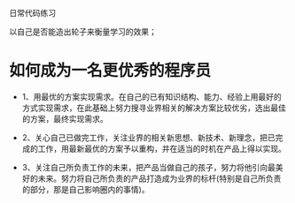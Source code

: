 日常代码练习

以自己是否能造出轮子来衡量学习的效果；

# 如何成为一名更优秀的程序员

- 1、用最优的方案实现需求。在自己的已有知识结构、能力、经验上用最好的方式实现需求，在此基础上努力搜寻业界相关的解决方案比较优劣，选出最佳的方案，最终实现需求。

- 2、关心自己已做完工作，关注业界的相关新思想、新技术、新理念，把已完成的工作，用最新最优的方案予以重构，并在适当的时机在产品上得以实现。

- 3、关注自己所负责工作的未来，把产品当做自己的孩子，努力将他引向最美好的未来。努力将自己所负责的产品打造成为业界的标杆(特别是自己所负责的部分，那是自己影响圈内的事情)。


